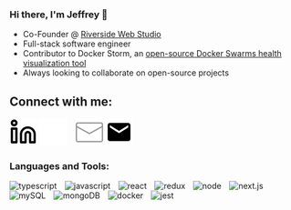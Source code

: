 ### Hi there, I'm Jeffrey 👋

- Co-Founder @ [Riverside Web Studio](https://riversidewebstudio.com/)
- Full-stack software engineer
- Contributor to Docker Storm, an [open-source Docker Swarms health visualization tool](https://dockerstorm.vercel.app/)
- Always looking to collaborate on open-source projects


## Connect with me:
[![linkedin](./img/linkedin-light.svg)](https://www.linkedin.com/in/jeffreycplee/#gh-light-mode-only)
[![linkedin](./img/linkedin-dark.svg)](https://www.linkedin.com/in/jeffreycplee/#gh-dark-mode-only)
&nbsp;&nbsp;
[![email](./img/email-dark.svg)](mailto:jeffreyclee@gmail.com#gh-dark-mode-only)
[![email](./img/email-light.svg)](mailto:jeffreyclee@gmail.com#gh-light-mode-only)

### Languages and Tools:
<img alt="typescript" width="26px" style="padding-right:10px" src="https://cdn.jsdelivr.net/gh/devicons/devicon/icons/typescript/typescript-original.svg" />  <img alt="javascript" width="26px" style="padding-right:10px" src="https://cdn.jsdelivr.net/gh/devicons/devicon/icons/javascript/javascript-original.svg" />  <img alt="react" width="26px" style="padding-right:10px" src="https://cdn.jsdelivr.net/gh/devicons/devicon/icons/react/react-original-wordmark.svg" /> <img alt="redux" width="26px" style="padding-right:10px" src="https://cdn.jsdelivr.net/gh/devicons/devicon/icons/redux/redux-original.svg" /> <img alt="node" width="26px" style="padding-right:10px" src="https://cdn.jsdelivr.net/gh/devicons/devicon/icons/nodejs/nodejs-original-wordmark.svg" />
<img alt="next.js" width="26px" style="padding-right:10px" src="https://cdn.jsdelivr.net/gh/devicons/devicon/icons/nextjs/nextjs-line.svg" />
<img alt="mySQL" width="26px" style="padding-right:10px" src="https://cdn.jsdelivr.net/gh/devicons/devicon/icons/mysql/mysql-original-wordmark.svg" />
<img alt="mongoDB" width="26px" style="padding-right:10px" src="https://cdn.jsdelivr.net/gh/devicons/devicon/icons/mongodb/mongodb-original-wordmark.svg" />
<img alt="docker" width="26px" style="padding-right:10px" src="https://cdn.jsdelivr.net/gh/devicons/devicon/icons/docker/docker-plain-wordmark.svg" />
<img alt="jest" width="26px" style="padding-right:10px" src="https://cdn.jsdelivr.net/gh/devicons/devicon/icons/jest/jest-plain.svg" />
